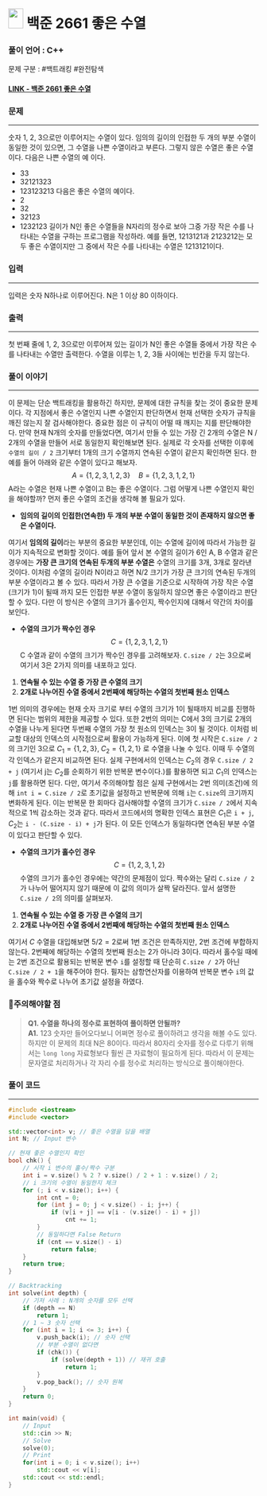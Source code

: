 
# <img src="https://d2gd6pc034wcta.cloudfront.net/tier/12.svg" width="30" height="40"> 백준 2661 좋은 수열

### 풀이 언어 : C++

문제 구분 : #백트래킹 #완전탐색 
#### [LINK - 백준 2661 좋은 수열](https://www.acmicpc.net/problem/2661)

### 문제
<hr>

숫자 1, 2, 3으로만 이루어지는 수열이 있다. 임의의 길이의 인접한 두 개의 부분 수열이 동일한 것이 있으면, 그 수열을 나쁜 수열이라고 부른다. 그렇지 않은 수열은 좋은 수열이다. 다음은 나쁜 수열의 예
이다.
- 33
- 32121323
- 123123213
다음은 좋은 수열의 예이다.
- 2
- 32
- 32123
- 1232123
길이가 N인 좋은 수열들을 N자리의 정수로 보아 그중 가장 작은 수를 나타내는 수열을 구하는 프로그램을 작성하라. 예를 들면, 1213121과 2123212는 모두 좋은 수열이지만 그 중에서 작은 수를 나타내는 수열은 1213121이다.
### 입력
<hr>

입력은 숫자 N하나로 이루어진다. N은 1 이상 80 이하이다.
### 출력
<hr>

첫 번째 줄에 1, 2, 3으로만 이루어져 있는 길이가 N인 좋은 수열들 중에서 가장 작은 수를 나타내는 수열만 출력한다. 수열을 이루는 1, 2, 3들 사이에는 빈칸을 두지 않는다.
### 풀이 이야기
<hr>

이 문제는 단순 백트래킹을 활용하긴 하지만, 문제에 대한 규칙을 찾는 것이 중요한 문제이다. 각 지점에서 좋은 수열인지 나쁜 수열인지 판단하면서 현재 선택한 숫자가 규칙을 깨진 않는지 잘 검사해야한다. 중요한 점은 이 규칙이 어떨 때 깨지는 지를 판단해야한다. 만약 현재 N개의 숫자를 만들었다면, 여기서 만들 수 있는 가장 긴 2개의 수열은 N / 2개의 수열을 만들어 서로 동일한지 확인해보면 된다. 실제로 각 숫자를 선택한 이후에 `수열의 길이 / 2` 크기부터 1개의 크기 수열까지 연속된 수열이 같은지 확인하면 된다.
한 예를 들어 아래와 같은 수열이 있다고 해보자.
$$A = \{1, 2, 3, 1, 2, 3\}\quad B = \{1, 2, 3, 1, 2, 1\}$$
A라는 수열은 현재 나쁜 수열이고 B는 좋은 수열이다. 그럼 어떻게 나쁜 수열인지 확인을 해야할까? 먼저 좋은 수열의 조건을 생각해 볼 필요가 있다.

 - **임의의 길이의 인접한(연속한) 두 개의 부분 수열이 동일한 것이 존재하지 않으면 좋은 수열이다.**

여기서 **임의의 길이**라는 부분의 중요한 부분인데, 이는 수열에 길이에 따라서 가능한 길이가 지속적으로 변화할 것이다. 예를 들어 앞서 본 수열의 길이가 6인 A, B 수열과 같은 경우에는 **가장 큰 크기의 연속된 두개의 부분 수열은** 수열의 크기를 3개, 3개로 잘라낸 것이다. 이처럼 수열의 길이라 N이라고 하면 N/2 크기가 가장 큰 크기의 연속된 두개의 부분 수열이라고 볼 수 있다. 따라서 가장 큰 수열을 기준으로 시작하여 가장 작은 수열 (크기가 1)이 될때 까지 모든 인접한 부분 수열이 동일하지 않으면 좋은 수열이라고 판단할 수 있다. 다만 이 방식은 수열의 크기가 홀수인지, 짝수인지에 대해서 약간의 차이를 보인다.

- **수열의 크기가 짝수인 경우**
$$C = \{1, 2, 3, 1, 2, 1\}$$
C 수열과 같이 수열의 크기가 짝수인 경우를 고려해보자. `C.size / 2`는 3으로써 여기서 3은 2가지 의미를 내포하고 있다.
1. **연속될 수 있는 수열 중 가장 큰 수열의 크기**
2. **2개로 나누어진 수열 중에서 2번째에 해당하는 수열의 첫번째 원소 인덱스**

1번 의미의 경우에는 현재 숫자 크기로 부터 수열의 크기가 1이 될때까지 비교를 진행하면 된다는 범위의 제한을 제공할 수 있다. 또한 2번의 의미는 C에서 3의 크기로 2개의 수열을 나누게 된다면 두번째 수열의 가장 첫 원소의 인덱스는 3이 될 것이다. 이처럼 비교할 대상의 인덱스의 시작점으로써 활용이 가능하게 된다. 이에 첫 시작은 `C.size / 2`의 크기인 3으로  $C_1 = \{1,2,3\},\;C_2=\{1,2,1\}$ 로 수열을 나눌 수 있다. 이때 두 수열의 각 인덱스가 같은지 비교하면 된다. 실제 구현에서의 인덱스는 $C_2$의 경우 `C.size / 2 + j` (여기서 j는 $C_2$를 순회하기 위한 반복문 변수이다.)를 활용하면 되고  $C_1$의 인덱스는 `j`를 활용하면 된다. 다만, 여기서 주의해야할 점은 실제 구현에서는 2번 의미(조건)에 의해 `int i = C.size / 2`로 초기값을 설정하고 반복문에 의해 `i`는 `C.size`의 크기까지 변화하게 된다. 이는 반복문 한 회마다 검사해야할 수열의 크기가 `C.size / 2`에서 지속적으로 1씩 감소하는 것과 같다. 따라서 코드에서의 명확한 인덱스 표현은 $C_1$은 `i + j`, $C_2$는 `i - (C.size - i) + j`가 된다. 이 모든 인덱스가 동일하다면 연속된 부분 수열이 있다고 판단할 수 있다.

- **수열의 크기가 홀수인 경우**
$$C = \{1,2,3,1,2\}$$
수열의 크기가 홀수인 경우에는 약간의 문제점이 있다. 짝수와는 달리 `C.size / 2`가 나누어 떨어지지 않기 때문에 이 값의 의미가 살짝 달라진다. 앞서 설명한 `C.size / 2`의 의미를 살펴보자.
1. **연속될 수 있는 수열 중 가장 큰 수열의 크기**
2. **2개로 나누어진 수열 중에서 2번째에 해당하는 수열의 첫번째 원소 인덱스**

여기서 $C$ 수열을 대입해보면 $5/2=2$로써 1번 조건은 만족하지만, 2번 조건에 부합하지 않는다. 2번째에 해당하는 수열의 첫번째 원소는 2가 아니라 3이다. 따라서 홀수일 때에는 2번 조건으로 활용되는 반복문 변수 `i`를 설정할 때 단순히 `C.size / 2`가 아닌 `C.size / 2 + 1`을 해주어야 한다. 필자는 삼항연산자를 이용하여 반복문 변수 `i`의 값을 홀수와 짝수로 나누어 초기값 설정을 하였다.

### 🚨주의해야할 점
>**Q1. 수열을 하나의 정수로 표현하여 풀이하면 안될까?**  
>**A1.** 123 숫자만 들어오다보니 어쩌면 정수로 풀이하려고 생각을 해볼 수도 있다. 하지만 이 문제의 최대 N은 80이다. 따라서 80자리 숫자를 정수로 다루기 위해서는 `long long` 자료형보다 훨씬 큰 자료형이 필요하게 된다. 따라서 이 문제는 문자열로 처리하거나 각 자리 수를 정수로 처리하는 방식으로 풀이해야한다.
### 풀이 코드
<hr>

``` c++
#include <iostream>
#include <vector>

std::vector<int> v; // 좋은 수열을 담을 배열
int N; // Input 변수

// 현재 좋은 수열인지 확인
bool chk() {
	// 시작 i 변수의 홀수/짝수 구분
	int i = v.size() % 2 ? v.size() / 2 + 1 : v.size() / 2;
	// i 크기의 수열이 동일한지 체크
	for (; i < v.size(); i++) {
		int cnt = 0;
		for (int j = 0; j < v.size() - i; j++) {
			if (v[i + j] == v[i - (v.size() - i) + j])
				cnt += 1;
		}
		// 동일하다면 False Return
		if (cnt == v.size() - i)
			return false;
	}
	return true;
}

// Backtracking
int solve(int depth) {
	// 기저 사례 : N개의 숫자를 모두 선택
	if (depth == N)
		return 1;
	// 1 ~ 3 숫자 선택
	for (int i = 1; i <= 3; i++) {
		v.push_back(i); // 숫자 선택
		// 부분 수열이 없다면
		if (chk()) {
			if (solve(depth + 1)) // 재귀 호출
				return 1;
		}
		v.pop_back(); // 숫자 원복
	}
	return 0;
}

int main(void) {
	// Input
	std::cin >> N;
	// Solve
	solve(0);
	// Print
	for(int i = 0; i < v.size(); i++)
		std::cout << v[i];
	std::cout << std::endl;
}
```
